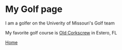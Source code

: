 # My Golf page
I am a golfer on the Univerity of Missouri's Golf team

My favorite golf course is [Old Corkscrew](http://www.oldcorkscrew.com/) in Estero, FL

[Home](https://github.com/jackgparker2/Who-is-Jack.git)
